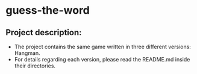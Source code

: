 # guess-the-word

## Project description:

* The project contains the same game written in three different versions: Hangman.
* For details regarding each version, please read the README.md inside their directories.

